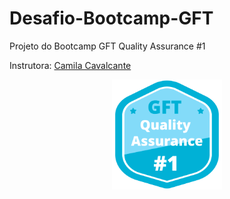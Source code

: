 # Desafio-Bootcamp-GFT

Projeto do Bootcamp GFT Quality Assurance #1

Instrutora: [Camila Cavalcante](https://github.com/cami-la) 

<div align="center">
    <img src=imagem1.png height="35%" width="35%">
</div>
